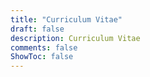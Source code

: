 ```yaml
---
title: "Curriculum Vitae"
draft: false
description: Curriculum Vitae
comments: false
ShowToc: false
---
```


<!--


#### [Academic CV](https://pourmand1376.github.io/MyResume/academic/CirrculumVitae.pdf)
#### [Resume](https://pourmand1376.github.io/MyResume/industry/resume.pdf)
---

### Education

* [Sharif University of Technology](https://sharif.edu)

    - Master of Science in Artificial Intelligence and robotics
    - GPA: 18.83 / 20
    - Relevant Courses: Machine Learning, Statitical Machine Learning, Deep Learning


* [Yazd University](https://yazd.ac.ir)

    - Bachelor of Science in Computer Engineering
    - GPA: 17.47 / 20, Units: 140

---

### Courses
- [Deep Learning](https://github.com/pourmand1376/DL-Homeworks) (Aug 2021 - Jan 2022) - Supervisor: Prof. Hamid Beigy
- [Stochastic Process](https://github.com/pourmand1376/SP-Homeworks) (Aug 2021 - Jan 2022) - Supervisor: Prof. Hamid R. Rabiee
- [Machine Learning](https://github.com/pourmand1376/ML-projects) (Jan 2021 - July 2021) - Supervisor: Dr. M. Rohban
- [Natural Language Processing](https://github.com/pam-lab) (Jan 2022 - July 2022) - Supervisor: Ehsaneddin Asgari
- [Statistical Machine Learning](https://github.com/pourmand1376/SML-projects) (Jan 2021 - July 2021) - Supervisor: Prof. Rabiee
- [Digital Image Processing](https://github.com/pourmand1376/DIP-projects) (Jan 2021 - July 2021) - Supervisor: Prof. Kasaei

---

### Course Projects
- [Compiler and Parser](https://github.com/pourmand1376/Parser) (December 2019) - Supervisor: Dr. ZarePour
- [Web Crawler, Indexer and Search Engine Web Application](https://github.com/pourmand1376/Crawler) (November 2018) - Supervisor: Dr. A. Zareh

### Honors and Awards
- Ranked **1st** among over 16,000 graduate applicants in the Iranian National University Entrance Exam (Konkur) for M.Sc. of Computer Engineering **in 7 (all CE) majors**, August 2020 (This rank is unprecedented in history of CE University entrance exam). 
- **Silver Medal** in the 25th Scientific Olympiads for Iranian University Students in February 2021. 
- Awarded a grant by National Elite Foundation for two semesters (1 year), October 2021.
- Ranked 1st in the 24th Scientific Olympiads for Iranian University Students in Region 6 and Ranked 16th in the country in 2019. 
- Offered admission to M.Sc. program in Artificial Intelligence at Yazd University as a talented undergraduate student, August 2020.
- Ranked among the top 1 percent in the Iranian National University Entrance Exam (1896th among over 300,000 participants), June 2016. 


-->
